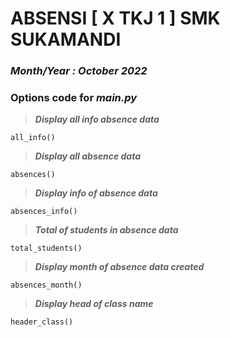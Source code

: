 # **ABSENSI [ X TKJ 1 ] SMK SUKAMANDI**
### ***Month/Year : October 2022***
### Options code for *main.py*
> ***Display all info absence data***
    
    all_info()

> ***Display all absence data***

    absences()


> ***Display info of absence data***

    absences_info()


> ***Total of students in absence data***

    total_students()


> ***Display month of absence data created***

    absences_month()


> ***Display head of class name***

    header_class()

